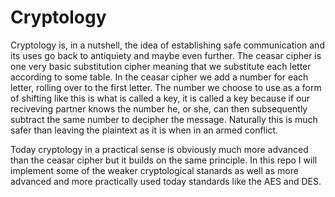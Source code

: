 # Cryptology
Cryptology is, in a nutshell, the idea of establishing safe communication and its uses go back to antiquiety and maybe even further. The ceasar cipher is one very basic substitution cipher meaning that we substitute each letter according to some table. In the ceasar cipher we add a number for each letter, rolling over to the first letter. The number we choose to use as a form of shifting like this is what is called a key, it is called a key because if our reciveving partner knows the number he, or she, can then subsequently subtract the same number to decipher the message. Naturally this is much safer than leaving the plaintext as it is when in an armed conflict. 

Today cryptology in a practical sense is obviously much more advanced than the ceasar cipher but it builds on the same principle. In this repo I will implement some of the weaker cryptological stanards as well as more advanced and more practically used today standards like the AES and DES.  
